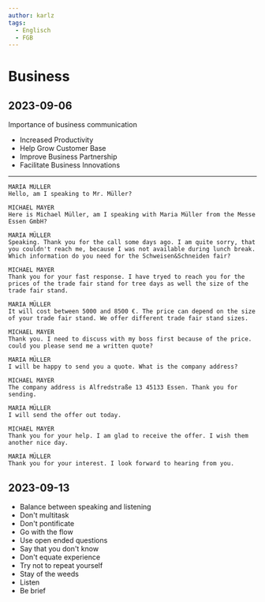 ```yaml
---
author: karlz
tags:
  - Englisch
  - FGB
---
```


# Business

## 2023-09-06

Importance of business communication

- Increased Productivity
- Help Grow Customer Base
- Improve Business Partnership
- Facilitate Business Innovations

- - -

```
MARIA MÜLLER
Hello, am I speaking to Mr. Müller?

MICHAEL MAYER
Here is Michael Müller, am I speaking with Maria Müller from the Messe Essen GmbH?

MARIA MÜLLER
Speaking. Thank you for the call some days ago. I am quite sorry, that you couldn't reach me, because I was not available during lunch break. Which information do you need for the Schweisen&Schneiden fair?

MICHAEL MAYER
Thank you for your fast response. I have tryed to reach you for the prices of the trade fair stand for tree days as well the size of the trade fair stand.

MARIA MÜLLER
It will cost between 5000 and 8500 €. The price can depend on the size of your trade fair stand. We offer different trade fair stand sizes.

MICHAEL MAYER
Thank you. I need to discuss with my boss first because of the price. could you please send me a written quote?

MARIA MÜLLER
I will be happy to send you a quote. What is the company address?

MICHAEL MAYER
The company address is Alfredstraße 13 45133 Essen. Thank you for sending.

MARIA MÜLLER
I will send the offer out today.

MICHAEL MAYER
Thank you for your help. I am glad to receive the offer. I wish them another nice day.

MARIA MÜLLER
Thank you for your interest. I look forward to hearing from you.
```

## 2023-09-13

- Balance between speaking and listening
- Don't multitask
- Don't pontificate
- Go with the flow
- Use open ended questions
- Say that you don't know
- Don't equate experience
- Try not to repeat yourself
- Stay of the weeds
- Listen
- Be brief